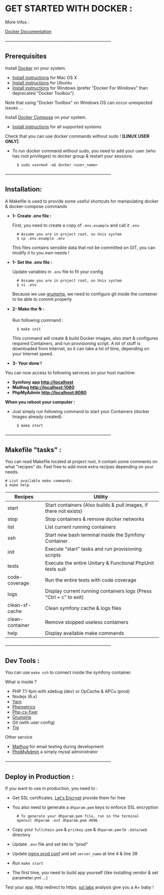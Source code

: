 # GET STARTED WITH DOCKER :

More Infos :

[Docker Documentation](https://docs.docker.com/)

**-----------------------------------------------------**

## Prerequisites

Install [Docker](https://www.docker.com/) on your system.

- [Install instructions](https://docs.docker.com/installation/mac/) for Mac OS X
- [Install instructions](https://docs.docker.com/installation/ubuntulinux/) for Ubuntu
- [Install instructions](https://docs.docker.com/engine/installation/windows/) for Windows (prefer "Docker For Windows" than deprecated "Docker Toolbox")

Note that using "Docker Toolbox" on Windows OS can occur unexpected issues ... 

Install [Docker Compose](http://docs.docker.com/compose/) on your system.

- [Install instructions](https://docs.docker.com/installation/) for all supported systems

Check that you can use docker commands without sudo ! **[LINUX USER ONLY]**
- To run docker command without sudo, you need to add your user (who has root privileges) to docker group & restart your sessions.
      
        $ sudo usermod -aG docker <user_name>

**-----------------------------------------------------**

## Installation:

A Makefile is used to provide some useful shortcuts for manipulating docker & docker-compose commands

- **1- Create .env file :**   

  First, you need to create a copy of `.env.example` and call it `.env`
  
        # Assume you are in project root, on Unix system
        $ cp .env.example .env
        
  This files contains sensible data that not be committed on GIT, you can modify it to you own needs !

- **1- Set the .env file :**   

  Update variables in `.env` file to fit your config 
  
        # Assume you are in project root, on Unix system
        $ vi .env
        
  Because we use [grumphp](https://github.com/phpro/grumphp), we need to configure git inside the container to be able to commit properly

- **2- Make the :coffee: :**

    Run following command :
    
        $ make init
        
	This command will create & build Docker images, also start & configures required Containers, and run provisioning script.
	A lot of stuff is downloaded from Internet, so it can take a lot of time, depending on your Internet speed. 
        
- **3- Your done !**

You can now access to following services on your host machine:

- **Symfony app [http://localhost](http://localhost)**
- **Mailhog [http://localhost:1080](http://localhost:1080)**
- **PhpMyAdmin [http://localhost:8080](http://localhost:8080)**

**When you reboot your computer :**  
- Just simply run following command to start your Containers (docker Images already created):

        $ make start

**-----------------------------------------------------**
        
## Makefile "tasks" :

You can read Makefile located at project root, it contain some comments on what "recipes" do.
Feel free to add more extra recipes depending on your needs.

	# List available make commands:
	$ make help


| Recipes         | Utility                                                            |
|-----------------|--------------------------------------------------------------------|
| start           | Start containers (Also builds & pull images, if there not exists)  |
| stop            | Stop containers & remove docker networks                           |
| list            | List current running containers                                    |
| ssh             | Start new bash terminal inside the Symfony Container               |
| init            | Execute "start" tasks and run provisioning scripts                 |
| tests           | Execute the entire Unitary & Functional PhpUnit tests suit         |
| code-coverage   | Run the entire tests with code coverage                            |
| logs            | Display current running containers logs (Press "Ctrl + c" to exit) |
| clean-sf-cache  | Clean symfony cache & logs files                                   |
| clean-container | Remove stopped useless containers                                  |
| help            | Display available make commands                                    |

**-----------------------------------------------------**

## Dev Tools :

You can use `make ssh` to connect inside the symfony container.

What is inside ?

- PHP 7.1-fpm with xdebug (dev) or OpCache & APCu (prod)
- Nodejs (6.x)
- [Yarn](https://yarnpkg.com/fr) 
- [Phpmetrics](http://www.phpmetrics.org)
- [Php-cs-fixer](https://github.com/FriendsOfPHP/PHP-CS-Fixer)
- [Grumphp](https://github.com/phpro/grumphp)
- Git (with user config)
- [Tig](https://github.com/jonas/tig)

Other service 
- [Mailhog](https://github.com/mailhog/MailHog) for email testing during development
- [PhpMyAdmin](https://www.phpmyadmin.net/) a simply mysql administrator

**-----------------------------------------------------**

## Deploy in Production :

If you want to use in production, you need to : 
- Get SSL certificates, [Let's Encrypt](https://letsencrypt.org) provide them for free
- You also need to generate a `dhparam.pem` keys to enforce SSL encryption 

        # To generate your dhparam.pem file, run in the terminal
        openssl dhparam -out dhparam.pem 4096

- Copy your `fullchain.pem` & `privkey.pem` & `dhparam.pem` to `.data/web` directory
- Update `.env` file and set `ENV` to "prod"
- Update [nginx prod conf](.docker/prod/prod.conf) and set `server_name` at line 4 & line 39
- Run `make start`
- The first time, you need to build app yourself (like installing vendor & set parameter.yml ...)

Test your app, http redirect to https. [ssl labs](https://www.ssllabs.com/ssltest) analysis give you a A+ baby ! 
